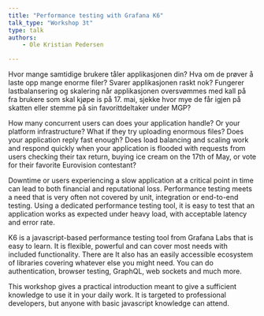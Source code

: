 ```yaml
---
title: "Performance testing with Grafana K6"
talk_type: "Workshop 3t"
type: talk
authors:
    - Ole Kristian Pedersen

---
```

Hvor mange samtidige brukere tåler applikasjonen din? Hva om de prøver å laste opp mange enorme filer?  Svarer applikasjonen raskt nok? Fungerer lastbalansering og skalering når applikasjonen oversvømmes med kall på fra brukere som skal kjøpe is på 17. mai, sjekke hvor mye de får igjen på skatten eller stemme på sin favorittdeltaker under MGP?

How many concurrent users can does your application handle? Or your platform infrastructure? What if they try uploading enormous files? Does your application reply fast enough? Does load balancing and scaling work and respond quickly when your application is flooded with requests from users checking their tax return, buying ice cream on the 17th of May, or vote for their favorite Eurovision contestant?

Downtime or users experiencing a slow application at a critical point in time can lead to both financial and reputational loss. Performance testing meets a need that is very often not covered by unit, integration or end-to-end testing. Using a dedicated performance testing tool, it is easy to test that an application works as expected under heavy load, with acceptable latency and error rate.

K6 is a javascript-based performance testing tool from Grafana Labs that is easy to learn. It is flexible, powerful and can cover most needs with included functionality. There are  It also has an easily accessible ecosystem of libraries covering whatever else you might need. You can do authentication, browser testing, GraphQL, web sockets and much more.

This workshop gives a practical introduction meant to give a sufficient knowledge to use it in your daily work. It is targeted to professional developers, but anyone with basic javascript knowledge can attend.
